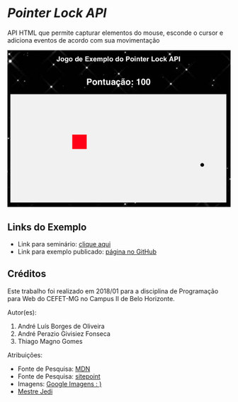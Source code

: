 # _Pointer Lock API_

API HTML que permite capturar elementos do mouse, esconde o cursor e adiciona eventos de acordo com sua movimentação

![](img/screenshot.png)


## Links do Exemplo

- Link para seminário: [clique aqui](andrelbol.github.io/Trabalhos-Web/Presentation/)
- Link para exemplo publicado: [página no GitHub](https://github.com/andrelbol/cefet-web-weblot/tree/2018/01/apis/Pointer-Lock)

## Créditos

Este trabalho foi realizado em 2018/01 para a disciplina de Programação para Web do CEFET-MG no Campus II de Belo Horizonte.

Autor(es):

1. André Luís Borges de Oliveira
1. André Perazio Givisiez Fonseca
1. Thiago Magno Gomes

Atribuições:

- Fonte de Pesquisa: [MDN](https://developer.mozilla.org/pt-BR/)
- Fonte de Pesquisa: [sitepoint](https://www.sitepoint.com)
- Imagens: [Google Imagens : )](https://www.google.com.br/imghp?hl=pt-BR&tab=wi)
- [Mestre Jedi](https://github.com/fegemo)
